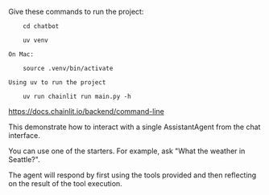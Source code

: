 Give these commands to run the project:

        cd chatbot

        uv venv

    On Mac:

        source .venv/bin/activate

    Using uv to run the project

        uv run chainlit run main.py -h

https://docs.chainlit.io/backend/command-line

This demonstrate how to interact with a single AssistantAgent from the chat interface.

You can use one of the starters. For example, ask "What the weather in Seattle?".

The agent will respond by first using the tools provided and then reflecting on the result of the tool execution.

